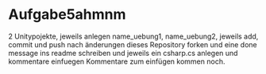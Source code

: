 # Aufgabe5ahmnm

2 Unitypojekte, jeweils anlegen name_uebung1, name_uebung2, jeweils add, commit und push nach änderungen
dieses Repository forken und eine done message ins readme schreiben und jeweils ein csharp.cs anlegen und kommentare einfuegen
Kommentare zum einfügen kommen noch. 
